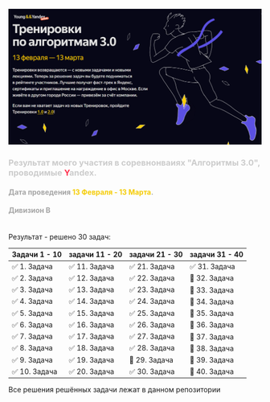 ![10_contest_Yandex_algorithms_3](images/Yandex_C_3.png)

### <span style="color:#cccccc">Результат моего участия в соревнонваиях "Алгоритмы 3.0", проводимые <span style="color:#ff314e">Y</span>andex.</span>

#### <span style="color:#a5a5a5">Дата проведения <span style="color:#f5cc05">13 Февраля - 13 Марта</span>.</span>
#### <span style="color:#a5a5a5">Дивизион B</span>
\
Результат - решено 30 задач:

| Задачи 1 - 10 | задачи 11 - 20    | задачи 21 - 30    | задачи 31 - 40 |
|---------------|-------------------|-------------------|----------------| 
| ✅ 1. Задача   | ✅ 11. Задача | ✅ 21. Задача | ✅ 31. Задача   |
| ✅ 2. Задача   | ✅ 12. Задача | ✅ 22. Задача | 🔘 32. Задача   |
| ✅ 3. Задача   | ✅ 13. Задача | ✅ 23. Задача | 🔘 33. Задача   |
| ✅ 4. Задача   | ✅ 14. Задача | ✅ 24. Задача | 🔘 34. Задача   |
| ✅ 5. Задача   | ✅ 15. Задача | ✅ 25. Задача | 🔘 35. Задача   |
| ✅ 6. Задача   | ✅ 16. Задача | ✅ 26. Задача | 🔘 36. Задача   |
| ✅ 7. Задача   | ✅ 17. Задача | ✅ 27. Задача | 🔘 37. Задача   |
| ✅ 8. Задача   | ✅ 18. Задача | ✅ 28. Задача | 🔘 38. Задача   |
| ✅ 9. Задача   | ✅ 19. Задача | 🔘 29. Задача | 🔘 39. Задача   |
| ✅ 10. Задача  | ✅ 20. Задача | ✅ 30. Задача | 🔘 40. Задача   |

Все решения решённых задачи лежат в данном репозитории
